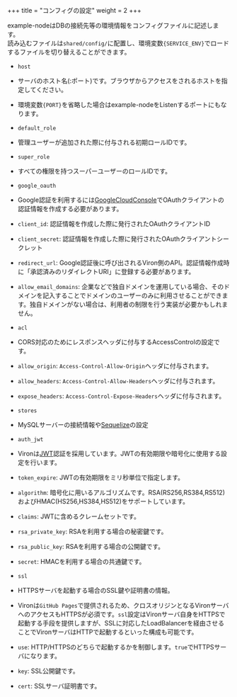 +++
title = "コンフィグの設定"
weight = 2
+++

example-nodeはDBの接続先等の環境情報をコンフィグファイルに記述します。  
読み込むファイルは`shared/config/`に配置し、環境変数`{SERVICE_ENV}`でロードするファイルを切り替えることができます。  

- `host`
 - サーバのホスト名(:ポート)です。ブラウザからアクセスをされるホストを指定してください。
 - 環境変数`{PORT}`を省略した場合はexample-nodeをListenするポートにもなります。

- `default_role`
 - 管理ユーザーが追加された際に付与される初期ロールIDです。

- `super_role`
 - すべての権限を持つスーパーユーザーのロールIDです。

- `google_oauth`
 - Google認証を利用するには[GoogleCloudConsole](https://console.cloud.google.com/)でOAuthクライアントの認証情報を作成する必要があります。
 - `client_id`: 認証情報を作成した際に発行されたOAuthクライアントID
 - `client_secret`: 認証情報を作成した際に発行されたOAuthクライアントシークレット
 - `redirect_url`: Google認証後に呼び出されるViron側のAPI。認証情報作成時に「承認済みのリダイレクトURI」に登録する必要があります。
 - `allow_email_domains`: 企業などで独自ドメインを運用している場合、そのドメインを記入することでドメインのユーザーのみに利用させることができます。独自ドメインがない場合は、利用者の制限を行う実装が必要かもしれません。

- `acl`
 - CORS対応のためにレスポンスヘッダに付与するAccessControlの設定です。
 - `allow_origin`: `Access-Control-Allow-Origin`ヘッダに付与されます。
 - `allow_headers`: `Access-Control-Allow-Headers`ヘッダに付与されます。
 - `expose_headers`: `Access-Control-Expose-Headers`ヘッダに付与されます。

- `stores`
 - MySQLサーバーの接続情報や[Sequelize](http://docs.sequelizejs.com/)の設定

- `auth_jwt`
 - Vironは[JWT](https://tools.ietf.org/html/rfc7519)認証を採用しています。JWTの有効期限や暗号化に使用する設定を行います。
 - `token_expire`: JWTの有効期限をミリ秒単位で指定します。
 - `algorithm`: 暗号化に用いるアルゴリズムです。RSA(RS256,RS384,RS512)およびHMAC(HS256,HS384,HS512)をサポートしています。
 - `claims`: JWTに含めるクレームセットです。
 - `rsa_private_key`: RSAを利用する場合の秘密鍵です。
 - `rsa_public_key`: RSAを利用する場合の公開鍵です。
 - `secret`: HMACを利用する場合の共通鍵です。

- `ssl`
 - HTTPSサーバを起動する場合のSSL鍵や証明書の情報。
 - Vironは`GitHub Pages`で提供されるため、クロスオリジンとなるVironサーバへのアクセスもHTTPSが必須です。`ssl`設定はVironサーバ自身をHTTPSで起動する手段を提供しますが、SSLに対応したLoadBalancerを経由させることでVironサーバはHTTPで起動するといった構成も可能です。
 - `use`: HTTP/HTTPSのどちらで起動するかを制御します。`true`でHTTPSサーバになります。
 - `key`: SSL公開鍵です。
 - `cert`: SSLサーバ証明書です。